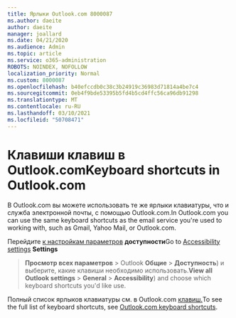 ```yaml
---
title: Ярлыки Outlook.com 8000087
ms.author: daeite
author: daeite
manager: joallard
ms.date: 04/21/2020
ms.audience: Admin
ms.topic: article
ms.service: o365-administration
ROBOTS: NOINDEX, NOFOLLOW
localization_priority: Normal
ms.custom: 8000087
ms.openlocfilehash: b40efccdb0c38c3b24919c36983d71814a4be7c4
ms.sourcegitcommit: 0eb4f9bde53395b5fd4b5cd4ffc56ca96db91298
ms.translationtype: MT
ms.contentlocale: ru-RU
ms.lasthandoff: 03/10/2021
ms.locfileid: "50708471"
---
```

# <a name="keyboard-shortcuts-in-outlookcom"></a><span data-ttu-id="6f13f-102">Клавиши клавиш в Outlook.com</span><span class="sxs-lookup"><span data-stu-id="6f13f-102">Keyboard shortcuts in Outlook.com</span></span>

<span data-ttu-id="6f13f-103">В Outlook.com вы можете использовать те же ярлыки клавиатуры, что и служба электронной почты, с помощью Outlook.com.</span><span class="sxs-lookup"><span data-stu-id="6f13f-103">In Outlook.com you can use the same keyboard shortcuts as the email service you're used to working with, such as Gmail, Yahoo Mail, or Outlook.com.</span></span>

<span data-ttu-id="6f13f-104">Перейдите [к настройкам параметров](https://go.microsoft.com/fwlink/?linkid=2080840) **доступности**</span><span class="sxs-lookup"><span data-stu-id="6f13f-104">Go to [Accessibility settings](https://go.microsoft.com/fwlink/?linkid=2080840) **Settings**</span></span> 
 > <span data-ttu-id="6f13f-105">**Просмотр всех параметров**  >  Outlook **Общие**  >  **Доступность**) и выберите, какие клавиши необходимо использовать.</span><span class="sxs-lookup"><span data-stu-id="6f13f-105">**View all Outlook settings** > **General** > **Accessibility**) and choose which keyboard shortcuts you'd like use.</span></span>

<span data-ttu-id="6f13f-106">Полный список ярлыков клавиатуры см. в Outlook.com [клавиш.](https://support.microsoft.com/topic/keyboard-shortcuts-for-outlook-3cdeb221-7ae5-4c1d-8c1d-9e63216c1efd)</span><span class="sxs-lookup"><span data-stu-id="6f13f-106">To see the full list of keyboard shortcuts, see [Outlook.com keyboard shortcuts](https://support.microsoft.com/topic/keyboard-shortcuts-for-outlook-3cdeb221-7ae5-4c1d-8c1d-9e63216c1efd).</span></span>